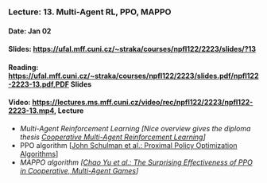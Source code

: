 ### Lecture: 13. Multi-Agent RL, PPO, MAPPO
#### Date: Jan 02
#### Slides: https://ufal.mff.cuni.cz/~straka/courses/npfl122/2223/slides/?13
#### Reading: https://ufal.mff.cuni.cz/~straka/courses/npfl122/2223/slides.pdf/npfl122-2223-13.pdf,PDF Slides
#### Video: https://lectures.ms.mff.cuni.cz/video/rec/npfl122/2223/npfl122-2223-13.mp4, Lecture

- _Multi-Agent Reinforcement Learning [Nice overview gives the diploma thesis [Cooperative Multi-Agent Reinforcement Learning](https://dspace.cuni.cz/handle/20.500.11956/127431)]_
- PPO algorithm [[John Schulman et al.: Proximal Policy Optimization Algorithms](https://arxiv.org/abs/1707.06347)]
- _MAPPO algorithm [[Chao Yu et al.: The Surprising Effectiveness of PPO in Cooperative, Multi-Agent Games](https://arxiv.org/abs/2103.01955)]_
